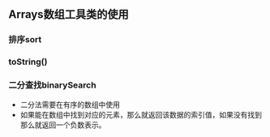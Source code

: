 ## Arrays数组工具类的使用 ##
### 排序sort ###
### toString() ###
### 二分查找binarySearch ###
- 二分法需要在有序的数组中使用
- 如果能在数组中找到对应的元素，那么就返回该数据的索引值，如果没有找到那么就返回一个负数表示。